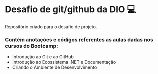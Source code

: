 # Desafio de git/github da DIO 💻
 Repositório criado para o desafio de projeto.
 
 ### Contém anotações e códigos referentes as aulas dadas nos cursos do Bootcamp:
 - Introdução ao Git e ao GitHub
 - Introdução ao Ecossistema .NET e Documentação
 - Criando o Ambiente de Desenvolvimento

